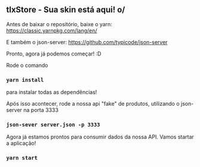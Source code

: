 

## tlxStore - Sua skin está aqui! o/

Antes de baixar o repositório, baixe o yarn:
https://classic.yarnpkg.com/lang/en/

E também o json-server:
https://github.com/typicode/json-server

Pronto, agora já podemos começar! :D

Rode o comando 
### `yarn install`
para instalar todas as dependências!

Após isso acontecer, rode a nossa api "fake" de produtos, utilizando o json-server na porta 3333 
### `json-sever server.json -p 3333`

Agora já estamos prontos para consumir dados da nossa API. Vamos startar a aplicação!
### `yarn start`
